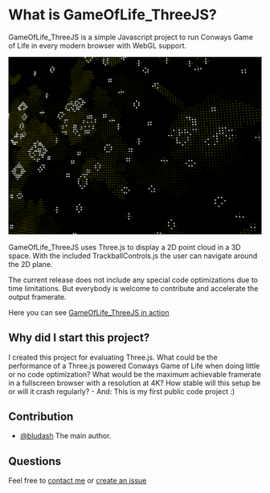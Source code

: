 # What is GameOfLife_ThreeJS?
GameOfLife_ThreeJS is a simple Javascript project to run Conways Game of Life in every modern browser with WebGL support.

![alt text](pics/screen.png)

GameOfLife_ThreeJS uses Three.js to display a 2D point cloud in a 3D space. With the included TrackballControls.js the user can navigate around the 2D plane.

The current release does not include any special code optimizations due to time limitations. But everybody is welcome to contribute and accelerate the output framerate.

Here you can see [GameOfLife_ThreeJS in action](https://schellhorn.de/git-projects/GameOfLife_ThreeJS)


## Why did I start this project?
I created this project for evaluating Three.js. What could be the performance of a Three.js powered Conways Game of Life when doing little or no code optimization? What would be the maximum achievable framerate in a fullscreen browser with a resolution at 4K? How stable will this setup be or will it crash regularly? - And: This is my first public code project :)


## Contribution

- [@bludash](mailto:daniel@schellhorn.de) The main author.


## Questions

Feel free to [contact me](mailto:daniel@schellhorn.de) or [create an issue](https://github.com/bludash/GameOfLife_ThreeJS/issues/new)
